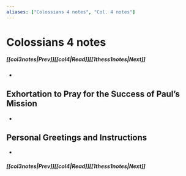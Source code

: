 ```yaml
---
aliases: ["Colossians 4 notes", "Col. 4 notes"]
---
```

# Colossians 4 notes
##### <span class=arrow-left></span>[[col3notes|Prev]]<span class=navigation-separator></span>[[col4|Read]]<span class=navigation-separator></span>[[1thess1notes|Next]]<span class=arrow-right></span>
- 
## Exhortation to Pray for the Success of Paul’s Mission
- 
## Personal Greetings and Instructions
- 
##### <span class=arrow-left></span>[[col3notes|Prev]]<span class=navigation-separator></span>[[col4|Read]]<span class=navigation-separator></span>[[1thess1notes|Next]]<span class=arrow-right></span>